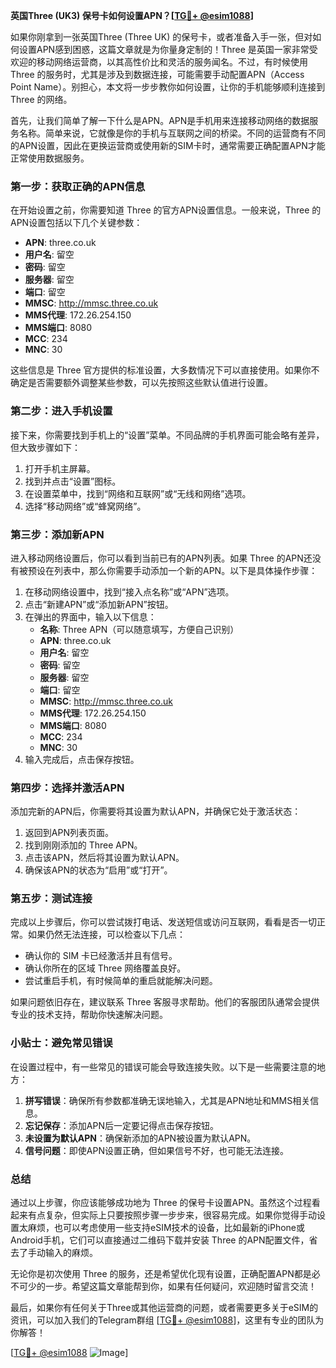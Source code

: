 **英国Three (UK3) 保号卡如何设置APN？[[TG💪+ @esim1088](https://t.me/s/esim1088)]**

如果你刚拿到一张英国Three (Three UK) 的保号卡，或者准备入手一张，但对如何设置APN感到困惑，这篇文章就是为你量身定制的！Three 是英国一家非常受欢迎的移动网络运营商，以其高性价比和灵活的服务闻名。不过，有时候使用 Three 的服务时，尤其是涉及到数据连接，可能需要手动配置APN（Access Point Name）。别担心，本文将一步步教你如何设置，让你的手机能够顺利连接到 Three 的网络。

首先，让我们简单了解一下什么是APN。APN是手机用来连接移动网络的数据服务名称。简单来说，它就像是你的手机与互联网之间的桥梁。不同的运营商有不同的APN设置，因此在更换运营商或使用新的SIM卡时，通常需要正确配置APN才能正常使用数据服务。

### 第一步：获取正确的APN信息

在开始设置之前，你需要知道 Three 的官方APN设置信息。一般来说，Three 的APN设置包括以下几个关键参数：

- **APN**: three.co.uk  
- **用户名**: 留空  
- **密码**: 留空  
- **服务器**: 留空  
- **端口**: 留空  
- **MMSC**: http://mmsc.three.co.uk  
- **MMS代理**: 172.26.254.150  
- **MMS端口**: 8080  
- **MCC**: 234  
- **MNC**: 30  

这些信息是 Three 官方提供的标准设置，大多数情况下可以直接使用。如果你不确定是否需要额外调整某些参数，可以先按照这些默认值进行设置。

### 第二步：进入手机设置

接下来，你需要找到手机上的“设置”菜单。不同品牌的手机界面可能会略有差异，但大致步骤如下：

1. 打开手机主屏幕。
2. 找到并点击“设置”图标。
3. 在设置菜单中，找到“网络和互联网”或“无线和网络”选项。
4. 选择“移动网络”或“蜂窝网络”。

### 第三步：添加新APN

进入移动网络设置后，你可以看到当前已有的APN列表。如果 Three 的APN还没有被预设在列表中，那么你需要手动添加一个新的APN。以下是具体操作步骤：

1. 在移动网络设置中，找到“接入点名称”或“APN”选项。
2. 点击“新建APN”或“添加新APN”按钮。
3. 在弹出的界面中，输入以下信息：
   - **名称**: Three APN（可以随意填写，方便自己识别）
   - **APN**: three.co.uk
   - **用户名**: 留空
   - **密码**: 留空
   - **服务器**: 留空
   - **端口**: 留空
   - **MMSC**: http://mmsc.three.co.uk
   - **MMS代理**: 172.26.254.150
   - **MMS端口**: 8080
   - **MCC**: 234
   - **MNC**: 30
4. 输入完成后，点击保存按钮。

### 第四步：选择并激活APN

添加完新的APN后，你需要将其设置为默认APN，并确保它处于激活状态：

1. 返回到APN列表页面。
2. 找到刚刚添加的 Three APN。
3. 点击该APN，然后将其设置为默认APN。
4. 确保该APN的状态为“启用”或“打开”。

### 第五步：测试连接

完成以上步骤后，你可以尝试拨打电话、发送短信或访问互联网，看看是否一切正常。如果仍然无法连接，可以检查以下几点：

- 确认你的 SIM 卡已经激活并且有信号。
- 确认你所在的区域 Three 网络覆盖良好。
- 尝试重启手机，有时候简单的重启就能解决问题。

如果问题依旧存在，建议联系 Three 客服寻求帮助。他们的客服团队通常会提供专业的技术支持，帮助你快速解决问题。

### 小贴士：避免常见错误

在设置过程中，有一些常见的错误可能会导致连接失败。以下是一些需要注意的地方：

1. **拼写错误**：确保所有参数都准确无误地输入，尤其是APN地址和MMS相关信息。
2. **忘记保存**：添加APN后一定要记得点击保存按钮。
3. **未设置为默认APN**：确保新添加的APN被设置为默认APN。
4. **信号问题**：即使APN设置正确，但如果信号不好，也可能无法连接。

### 总结

通过以上步骤，你应该能够成功地为 Three 的保号卡设置APN。虽然这个过程看起来有点复杂，但实际上只要按照步骤一步步来，很容易完成。如果你觉得手动设置太麻烦，也可以考虑使用一些支持eSIM技术的设备，比如最新的iPhone或Android手机，它们可以直接通过二维码下载并安装 Three 的APN配置文件，省去了手动输入的麻烦。

无论你是初次使用 Three 的服务，还是希望优化现有设置，正确配置APN都是必不可少的一步。希望这篇文章能帮到你，如果有任何疑问，欢迎随时留言交流！

最后，如果你有任何关于Three或其他运营商的问题，或者需要更多关于eSIM的资讯，可以加入我们的Telegram群组 [[TG💪+ @esim1088](https://t.me/s/esim1088)]，这里有专业的团队为你解答！

[[TG💪+ @esim1088](https://t.me/s/esim1088) ![Image](https://i.postimg.cc/4NQfJmqS/Snipaste-2025-05-13-00-14-12.png)]